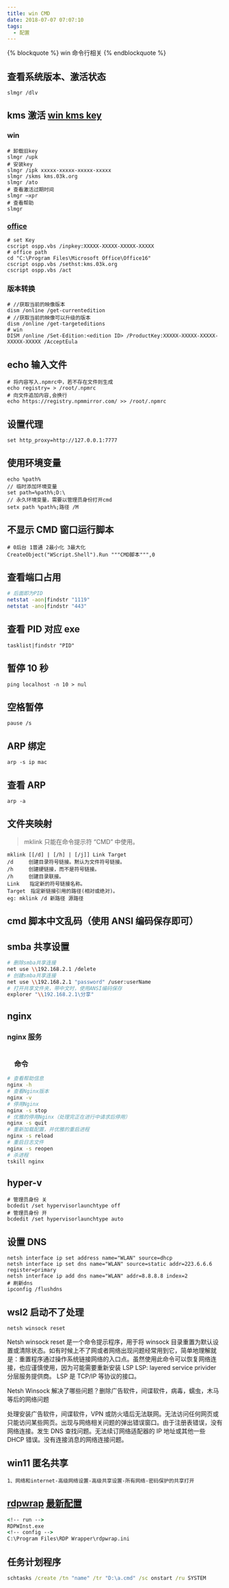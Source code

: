 ```yaml
---
title: win CMD
date: 2018-07-07 07:07:10
tags:
  - 配置
---
```


{% blockquote %} win 命令行相关 {% endblockquote %}

<!--more-->

## 查看系统版本、激活状态

```
slmgr /dlv
```

## kms 激活 [win kms key](https://docs.microsoft.com/zh-cn/windows-server/get-started/kms-client-activation-keys)

### win

```shell
# 卸载旧key
slmgr /upk
# 安装key
slmgr /ipk xxxxx-xxxxx-xxxxx-xxxxx
slmgr /skms kms.03k.org
slmgr /ato
# 查看激活过期时间
slmgr –xpr
# 查看帮助
slmgr
```

### [office](https://docs.microsoft.com/zh-cn/DeployOffice/vlactivation/gvlks)

```shell
# set Key
cscript ospp.vbs /inpkey:XXXXX-XXXXX-XXXXX-XXXXX
# office path
cd "C:\Program Files\Microsoft Office\Office16"
cscript ospp.vbs /sethst:kms.03k.org
cscript ospp.vbs /act
```

### 版本转换

```shell
# //获取当前的映像版本
dism /online /get-currentedition
# //获取当前的映像可以升级的版本
dism /online /get-targeteditions
# win
DISM /online /Set-Edition:<edition ID> /ProductKey:XXXXX-XXXXX-XXXXX-XXXXX-XXXXX /AcceptEula
```

## echo 输入文件

```Shell
# 将内容写入.npmrc中，若不存在文件则生成
echo registry= > /root/.npmrc
# 向文件追加内容,会换行
echo https://registry.npmmirror.com/ >> /root/.npmrc
```

## 设置代理

```shell
set http_proxy=http://127.0.0.1:7777
```

## 使用环境变量

```CMD
echo %path%
// 临时添加环境变量
set path=%path%;D:\
// 永久环境变量，需要以管理员身份打开cmd
setx path %path%;路径 /M
```

## 不显示 CMD 窗口运行脚本

```shell
# 0后台 1普通 2最小化 3最大化
CreateObject("WScript.Shell").Run """CMD脚本""",0
```

## 查看端口占用

```sh
# 后面即为PID
netstat -aon|findstr "1119"
netstat -ano|findstr "443"
```

## 查看 PID 对应 exe

`tasklist|findstr "PID"`

## 暂停 10 秒

`ping localhost -n 10 > nul`

## 空格暂停

`pause /s`

## ARP 绑定

`arp -s ip mac`

## 查看 ARP

`arp -a`

## 文件夹映射

> mklink 只能在命令提示符 “CMD” 中使用。

```shell
mklink [[/d] | [/h] | [/j]] Link Target
/d　　　创建目录符号链接。黙认为文件符号链接。
/h　　　创建硬链接，而不是符号链接。
/h　　　创建目录联接。
Link　　指定新的符号链接名称。
Target　指定新链接引用的路径(相对或绝对)。
eg: mklink /d 新路径 源路径
```

## cmd 脚本中文乱码（使用 ANSI 编码保存即可）

## smba 共享设置

```sh
# 删除smba共享连接
net use \\192.168.2.1 /delete
# 创建smba共享连接
net use \\192.168.2.1 "password" /user:userName
# 打开共享文件夹，带中文时，使用ANSI编码保存
explorer "\\192.168.2.1\分享"
```

## nginx

### nginx 服务

```sh

```

### 　命令

```sh
# 查看帮助信息
nginx -h
# 查看Nginx版本
nginx -v
# 停用Nginx
nginx -s stop
# 优雅的停用Nginx（处理完正在进行中请求后停用）
nginx -s quit
# 重新加载配置，并优雅的重启进程
nginx -s reload
# 重启日志文件
nginx -s reopen
# 杀进程
tskill nginx
```

## hyper-v

```shell
# 管理员身份 关
bcdedit /set hypervisorlaunchtype off
# 管理员身份 开
bcdedit /set hypervisorlaunchtype auto
```

## 设置 DNS

```shell
netsh interface ip set address name="WLAN" source=dhcp
netsh interface ip set dns name="WLAN" source=static addr=223.6.6.6 register=primary
netsh interface ip add dns name="WLAN" addr=8.8.8.8 index=2
# 刷新dns
ipconfig /flushdns
```

## wsl2 启动不了处理

```shell
netsh winsock reset
```

Netsh winsock reset 是一个命令提示程序，用于将 winsock 目录重置为默认设置或清除状态。如有时候上不了网或者网络出现问题经常用到它，简单地理解就是：重置程序通过操作系统链接网络的入口点。虽然使用此命令可以恢复网络连接，也应谨慎使用，因为可能需要重新安装 LSP LSP: layered service privider 分层服务提供商。 LSP 是 TCP/IP 等协议的接口。

Netsh Winsock 解决了哪些问题？删除广告软件，间谍软件，病毒，蠕虫，木马等后的网络问题

处理安装广告软件，间谍软件，VPN 或防火墙后无法联网。无法访问任何网页或只能访问某些网页。出现与网络相关问题的弹出错误窗口。由于注册表错误，没有网络连接。发生 DNS 查找问题。无法续订网络适配器的 IP 地址或其他一些 DHCP 错误。没有连接消息的网络连接问题。

## win11 匿名共享

```
1、网络和internet-高级网络设置-高级共享设置-所有网络-密码保护的共享打开
```

## [rdpwrap](https://github.com/stascorp/rdpwrap) [最新配置](https://raw.githubusercontent.com/sebaxakerhtc/rdpwrap.ini/master/rdpwrap.ini)

```cmd
<!-- run -->
RDPWInst.exe
<!-- config -->
C:\Program Files\RDP Wrapper\rdpwrap.ini
```

## 任务计划程序

```cmd
schtasks /create /tn "name" /tr "D:\a.cmd" /sc onstart /ru SYSTEM
```

